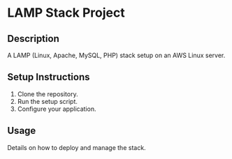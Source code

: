 # LAMP Stack Project

## Description

A LAMP (Linux, Apache, MySQL, PHP) stack setup on an AWS Linux server.

## Setup Instructions

1. Clone the repository.
2. Run the setup script.
3. Configure your application.

## Usage

Details on how to deploy and manage the stack.
